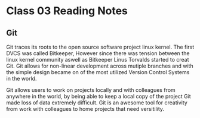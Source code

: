 # Class 03 Reading Notes
## Git

 Git traces its roots to the open source software project linux kernel. The first DVCS was called Bitkeeper, However since there was tension between the linux kernel community aswell as Bitkeeper Linus Torvalds started to creat Git. Git allows for non-linear development across mutiple branches and with the simple design became on of the most utilized Version Control Systems in the world.

Git allows users to work on projects locally and with colleagues from anywhere in the world, by being able to keep a local copy of the project Git made loss of data extremely difficult. Git is an awesome tool for creativity from work with colleagues to home projects that need versitility.